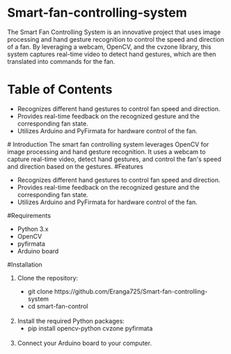 # Smart-fan-controlling-system
The Smart Fan Controlling System is an innovative project that uses image processing and hand gesture recognition to control the speed and direction of a fan. By leveraging a webcam, OpenCV, and the cvzone library, this system captures real-time video to detect hand gestures, which are then translated into commands for the fan.

# Table of Contents
<ul style="list-style-type:disc;">
  <li>Recognizes different hand gestures to control fan speed and direction.</li>
  <li>Provides real-time feedback on the recognized gesture and the corresponding fan state.</li>
  <li>Utilizes Arduino and PyFirmata for hardware control of the fan.</li>
</ul>
# Introduction
The smart fan controlling system leverages OpenCV for image processing and hand gesture recognition. It uses a webcam to capture real-time video, detect hand gestures, and control the fan's speed and direction based on the gestures.
#Features
<ul style="list-style-type:disc;">
  <li>Recognizes different hand gestures to control fan speed and direction.</li>
  <li>Provides real-time feedback on the recognized gesture and the corresponding fan state.</li>
  <li>Utilizes Arduino and PyFirmata for hardware control of the fan.</li>
</ul>

#Requirements
<ul style="list-style-type:disc;">
  <li>Python 3.x</li>
  <li>OpenCV</li>
  <li>pyfirmata</li>
  <li>Arduino board</li>
</ul>

#Installation
<ol type="1">
  <li>Clone the repository:</li>
  <ul style="list-style-type:disc;">
    <li>git clone https://github.com/Eranga725/Smart-fan-controlling-system</li>
    <li>cd smart-fan-control</li>
  </ul>
  <br>
  <li>
    Install the required Python packages:
  <ul style="list-style-type:disc;">
    <li>pip install opencv-python cvzone pyfirmata</li>
  </ul>    
  </li>
<br>
<li>Connect your Arduino board to your computer.</li>

